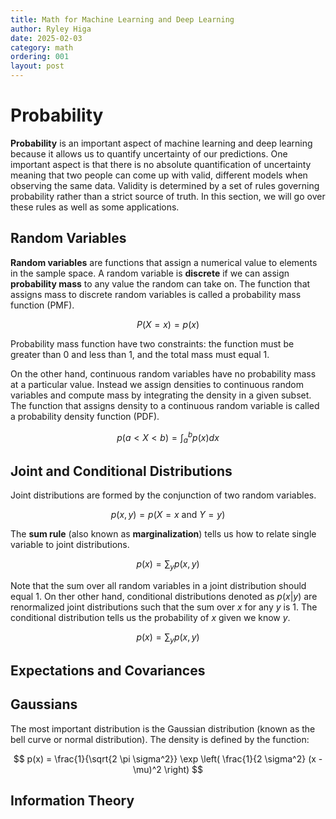 ```yaml
---
title: Math for Machine Learning and Deep Learning
author: Ryley Higa
date: 2025-02-03
category: math
ordering: 001
layout: post
---
```


# Probability
**Probability** is an important aspect of machine learning and deep learning because it allows us to quantify uncertainty of our predictions. One important aspect is that there is no absolute quantification of uncertainty meaning that two people can come up with valid, different models when observing the same data. Validity is determined by a set of rules governing probability rather than a strict source of truth. In this section, we will go over these rules as well as some applications.
## Random Variables
**Random variables** are functions that assign a numerical value to elements in the sample space. A random variable is **discrete** if we can assign **probability mass** to any value the random can take on. The function that assigns mass to discrete random variables is called a probability mass function (PMF).

$$
P(X=x) = p(x)
$$

Probability mass function have two constraints: the function must be greater than 0 and less than 1, and the total mass must equal 1.  

On the other hand, continuous random variables have no probability mass at a particular value. Instead we assign densities to continuous random variables and compute mass by integrating the density in a given subset. The function that assigns density to a continuous random variable is called a probability density function (PDF). 

$$
p(a < X < b) = \int_a^b p(x) dx
$$

## Joint and Conditional Distributions
Joint distributions are formed by the conjunction of two random variables. 

$$
p(x, y) = p(X=x \text{ and } Y=y)
$$

The **sum rule** (also known as **marginalization**) tells us how to relate single variable to joint distributions.  

$$
p(x) = \sum_y p(x, y)
$$

Note that the sum over all random variables in a joint distribution should equal $1$. On ther other hand, conditional distributions denoted as $p(x | y)$ are renormalized joint distributions such that the sum over $x$ for any $y$ is 1. The conditional distribution tells us the probability of $x$ given we know $y$.  

$$
p(x) = \sum_y p(x, y)
$$

## Expectations and Covariances
## Gaussians
The most important distribution is the Gaussian distribution (known as the bell curve or normal distribution). The density is defined by the function:

$$
p(x) = \frac{1}{\sqrt{2 \pi \sigma^2}} \exp \left( \frac{1}{2 \sigma^2} (x - \mu)^2 \right)
$$

## Information Theory
